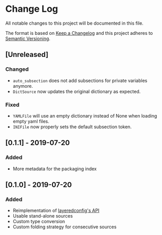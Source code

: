 # Change Log
All notable changes to this project will be documented in this file.

The format is based on [Keep a Changelog](http://keepachangelog.com/)
and this project adheres to [Semantic Versioning](http://semver.org/).

## [Unreleased]
### Changed
- `auto_subsection` does not add subsections for private variables anymore.
- `DictSource` now updates the original dictionary as expected.

### Fixed
- `YAMLFile` will use an empty dictionary instead of None when loading empty yaml files.
- `INIFile` now properly sets the default subsection token.

## [0.1.1] - 2019-07-20
### Added
- More metadata for the packaging index

## [0.1.0] - 2019-07-20
### Added
- Reimplementation of [layeredconfig's API](https://layeredconfig.readthedocs.io/)
- Usable stand-alone sources
- Custom type conversion
- Custom folding strategy for consecutive sources

